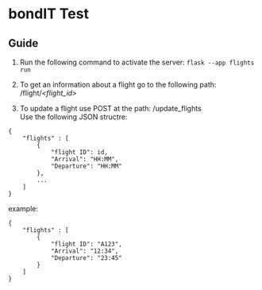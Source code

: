 # bondIT Test

## Guide
1. Run the following command to activate the server:
`flask --app flights run`

2. To get an information about a flight go to the following path:
/flight/*\<flight_id>*
3. To update a flight use POST at the path: 
/update_flights \
Use the following JSON structre:
```
{
    "flights" : [
        {
            "flight ID": id,
            "Arrival": "HH:MM",
            "Departure": "HH:MM"
        },
        ...
    ]
}
```
example:
```
{
    "flights" : [
        {
            "flight ID": "A123",
            "Arrival": "12:34",
            "Departure": "23:45"
        }
    ]
}
```
